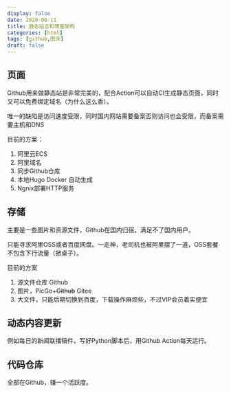 ```yaml
---
display: false
date: 2020-06-11
title: 静态站点和博客架构
categories: [html]
tags: [github,图床]
draft: false
---
```


## 页面
Github用来做静态站是非常完美的，配合Action可以自动CI生成静态页面，同时又可以免费绑定域名（为什么这么香）。

唯一的缺陷是访问速度受限，同时国内网站需要备案否则访问也会受限，而备案需要主机和DNS

目前的方案：
1. 阿里云ECS
2. 阿里域名
3. 同步Github仓库
4. 本地Hugo Docker 自动生成
5. Ngnix部署HTTP服务

## 存储
主要是一些图片和资源文件，Github在国内归宿，满足不了国内用户。

只能寻求阿里OSS或者百度网盘。一走神，老司机也被阿里摆了一道，OSS套餐不包含下行流量（掀桌子）。

目前的方案
1. 源文件仓库 Github
1. 图片，PicGo+~~Github~~ Gitee
2. 大文件，只能后期切换到百度，下载操作麻烦些，不过VIP会员着实便宜

## 动态内容更新

例如每日的新闻联播稿件，写好Python脚本后，用Github Action每天运行。

## 代码仓库
全部在Github，赚一个活跃度。


